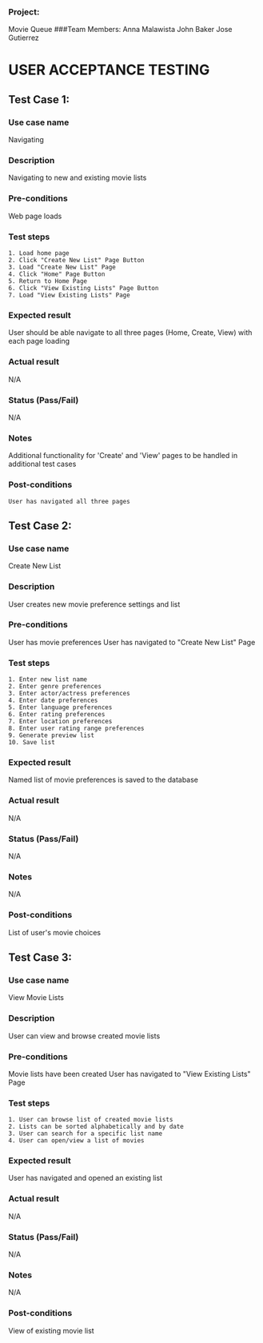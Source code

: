 ### Project:
Movie Queue
###Team Members:
Anna Malawista
John Baker
Jose Gutierrez


# USER ACCEPTANCE TESTING

## Test Case 1:
### Use case name
Navigating
### Description
Navigating to new and existing movie lists
### Pre-conditions
Web page loads
### Test steps
    1. Load home page
    2. Click "Create New List" Page Button
    3. Load "Create New List" Page
    4. Click "Home" Page Button
    5. Return to Home Page
    6. Click "View Existing Lists" Page Button
    7. Load "View Existing Lists" Page
### Expected result
User should be able navigate to all three pages (Home, Create, View) with each page loading
### Actual result
N/A
### Status (Pass/Fail)
N/A
### Notes
Additional functionality for 'Create' and 'View' pages to be handled in additional test cases
### Post-conditions
    User has navigated all three pages


## Test Case 2:
### Use case name
Create New List
### Description
User creates new movie preference settings and list
### Pre-conditions
User has movie preferences
User has navigated to "Create New List" Page
### Test steps
    1. Enter new list name
    2. Enter genre preferences
    3. Enter actor/actress preferences
    4. Enter date preferences
    5. Enter language preferences
    6. Enter rating preferences
    7. Enter location preferences
    8. Enter user rating range preferences
    9. Generate preview list
    10. Save list
### Expected result
Named list of movie preferences is saved to the database
### Actual result
N/A
### Status (Pass/Fail)
N/A
### Notes
N/A
### Post-conditions
List of user's movie choices


## Test Case 3:
### Use case name
View Movie Lists
### Description
User can view and browse created movie lists
### Pre-conditions
Movie lists have been created
User has navigated to "View Existing Lists" Page
### Test steps
    1. User can browse list of created movie lists
    2. Lists can be sorted alphabetically and by date
    3. User can search for a specific list name
    4. User can open/view a list of movies

### Expected result
User has navigated and opened an existing list
### Actual result
N/A
### Status (Pass/Fail)
N/A
### Notes
N/A
### Post-conditions
View of existing movie list
